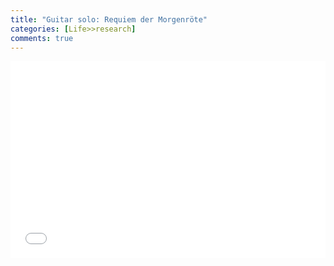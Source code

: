 ```yaml
---
title: "Guitar solo: Requiem der Morgenröte"
categories: [Life>>research]
comments: true
---
```


<iframe width="100%" height="315" src="//player.bilibili.com/player.html?aid=459957781&bvid=BV1V5411A7TG&cid=319834198&page=1" scrolling="no" border="0" frameborder="no" framespacing="0" allowfullscreen="true"> </iframe>
